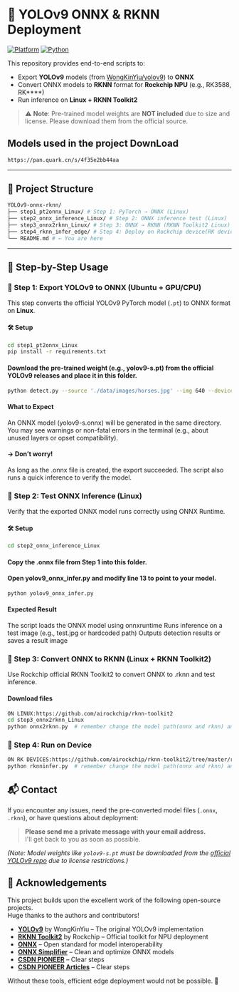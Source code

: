 # 🚀 YOLOv9 ONNX & RKNN Deployment

[![Platform](https://img.shields.io/badge/platform-RK3568-orange)](https://www.rock-chips.com/)
[![Python](https://img.shields.io/badge/python-3.8%2B-blue)](https://www.python.org/)

This repository provides end-to-end scripts to:
- Export **YOLOv9** models (from [WongKinYiu/yolov9](https://github.com/WongKinYiu/yolov9)) to **ONNX**
- Convert ONNX models to **RKNN** format for **Rockchip NPU** (e.g., RK3588, RK****)
- Run inference on **Linux + RKNN Toolkit2**

> ⚠️ **Note**: Pre-trained model weights are **NOT included** due to size and license. Please download them from the official source.

##  Models used in the project DownLoad
```bash
https://pan.quark.cn/s/4f35e2bb44aa
```
---
## 📁 Project Structure
```bash
YOLOv9-onnx-rknn/
├── step1_pt2onnx_Linux/ # Step 1: PyTorch → ONNX (Linux)
├── step2_onnx_inference_Linux/ # Step 2: ONNX inference test (Linux)
├── step3_onnx2rknn_Linux/ # Step 3: ONNX → RKNN (RKNN Toolkit2 Linux)
├── step4_rknn_infer_edge/ # Step 4: Deploy on Rockchip device(RK devices)
└── README.md # ← You are here
```
---

## 🧪 Step-by-Step Usage

### 🔹 Step 1: Export YOLOv9 to ONNX (Ubuntu + GPU/CPU)

This step converts the official YOLOv9 PyTorch model (`.pt`) to ONNX format on **Linux**.

#### 🛠️ Setup
```bash
cd step1_pt2onnx_Linux
pip install -r requirements.txt
```
#### Download the pre-trained weight (e.g., yolov9-s.pt) from the official YOLOv9 releases and place it in this folder.
```bash
python detect.py --source './data/images/horses.jpg' --img 640 --device cpu --weights 'yolov9-s.pt'
```
#### What to Expect
An ONNX model (yolov9-s.onnx) will be generated in the same directory.
You may see warnings or non-fatal errors in the terminal (e.g., about unused layers or opset compatibility).

#### → Don’t worry! 
As long as the .onnx file is created, the export succeeded.
The script also runs a quick inference to verify the model.

### 🔹 Step 2: Test ONNX Inference (Linux)

Verify that the exported ONNX model runs correctly using ONNX Runtime.
#### 🛠️ Setup
```bash
cd step2_onnx_inference_Linux
```
#### Copy the .onnx file from Step 1 into this folder.
#### Open yolov9_onnx_infer.py and modify line 13 to point to your model.
```bash
python yolov9_onnx_infer.py
```
#### Expected Result
The script loads the ONNX model using onnxruntime
Runs inference on a test image (e.g., test.jpg or hardcoded path)
Outputs detection results or saves a result image

### 🔹 Step 3: Convert ONNX to RKNN (Linux + RKNN Toolkit2)
Use Rockchip official RKNN Toolkit2 to convert ONNX to .rknn and test inference.

#### Download files
```bash
ON LINUX:https://github.com/airockchip/rknn-toolkit2
cd step3_onnx2rknn_Linux
python onnx2rknn.py  # remember change the model path(onnx and rknn) and data path.
```
### 🔹 Step 4: Run on Device
```bash
ON RK DEVICES:https://github.com/airockchip/rknn-toolkit2/tree/master/rknn-toolkit-lite2
python rknninfer.py  # remember change the model path(onnx and rknn) and data path.
```


## 📬 Contact

If you encounter any issues, need the pre-converted model files (`.onnx`, `.rknn`), or have questions about deployment:

> **Please send me a private message with your email address.**  
> I'll get back to you as soon as possible.

*(Note: Model weights like `yolov9-s.pt` must be downloaded from the [official YOLOv9 repo](https://github.com/WongKinYiu/yolov9) due to license restrictions.)*


## 🙏 Acknowledgements

This project builds upon the excellent work of the following open-source projects.  
Huge thanks to the authors and contributors!

- **[YOLOv9](https://github.com/WongKinYiu/yolov9)** by WongKinYiu – The original YOLOv9 implementation  
- **[RKNN Toolkit2](https://github.com/airockchip/rknn-toolkit2)** by Rockchip – Official toolkit for NPU deployment  
- **[ONNX](https://onnx.ai/)** – Open standard for model interoperability  
- **[ONNX Simplifier](https://github.com/daquexian/onnx-simplifier)** – Clean and optimize ONNX models
- **[CSDN PIONEER](https://blog.csdn.net/zhangqian_1?spm=1018.2118.3001.5148)** – Clear steps
- **[CSDN PIONEER Articles](https://blog.csdn.net/zhangqian_1/article/details/136321979?spm=1001.2014.3001.5501 )** – Clear steps

Without these tools, efficient edge deployment would not be possible. 🙌

